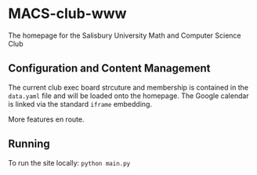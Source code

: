 # MACS-club-www
The homepage for the Salisbury University Math and Computer Science Club

## Configuration and Content Management

The current club exec board strcuture and membership is contained in the `data.yaml` file and will be loaded onto the homepage.
The Google calendar is linked via the standard `iframe` embedding.

More features en route.

## Running

To run the site locally: `python main.py`
